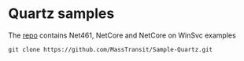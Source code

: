 # Quartz samples

The [repo](https://github.com/MassTransit/Sample-Quartz) contains Net461, NetCore and NetCore on WinSvc examples

`git clone https://github.com/MassTransit/Sample-Quartz.git`
